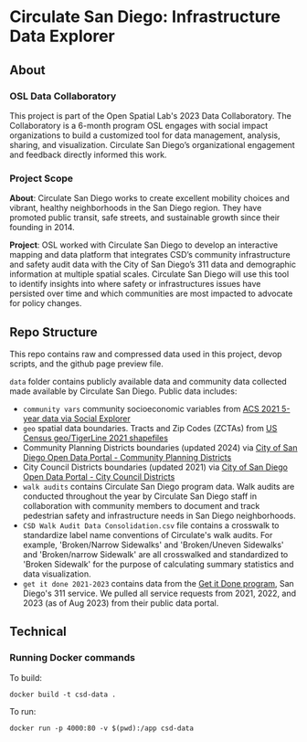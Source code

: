 # Circulate San Diego: Infrastructure Data Explorer

## About

### OSL Data Collaboratory
This project is part of the Open Spatial Lab's 2023 Data Collaboratory. The Collaboratory is a 6-month program OSL engages with social impact organizations to build a customized tool for data management, analysis, sharing, and visualization. Circulate San Diego’s organizational engagement and feedback directly informed this work. 

### Project Scope
**About**: Circulate San Diego works to create excellent mobility choices and vibrant, healthy neighborhoods in the San Diego region. They have promoted public transit, safe streets, and sustainable growth since their founding in 2014. 

**Project**: OSL worked with Circulate San Diego to develop an interactive mapping and data platform that integrates CSD’s community infrastructure and safety audit data with the City of San Diego’s 311 data and demographic information at multiple spatial scales. Circulate San Diego will use this tool to identify insights into where safety or infrastructures issues have persisted over time and which communities are most impacted to advocate for policy changes. 

## Repo Structure

This repo contains raw and compressed data used in this project, devop scripts, and the github page preview file. 

`data` folder contains publicly available data and community data collected made available by Circulate San Diego. 
Public data includes:
- `community vars` community socioeconomic variables from [ACS 2021 5-year data via Social Explorer](https://www.socialexplorer.com/tables/ACS2021_5yr)
- `geo` spatial data boundaries. Tracts and Zip Codes (ZCTAs) from [US Census geo/TigerLine 2021 shapefiles](https://www2.census.gov/geo/tiger/GENZ2021/shp/)
- Community Planning Districts boundaries (updated 2024) via [City of San Diego Open Data Portal - Community Planning Districts](https://data.sandiego.gov/datasets/community-planning-district-boundaries/)
- City Council Districts boundaries (updated 2021) via [City of San Diego Open Data Portal - City Council Districts](https://data.sandiego.gov/datasets/city-council-districts/)
- `walk audits` contains Circulate San Diego program data. Walk audits are conducted throughout the year by Circulate San Diego staff in collaboration with community members to document and track pedestrian safety and infrastructure needs in San Diego neighborhoods.
- `CSD Walk Audit Data Consolidation.csv` file contains a crosswalk to standardize label name conventions of Circulate's walk audits. For example, 'Broken/Narrow Sidewalks' and 'Broken/Uneven Sidewalks' and 'Broken/narrow Sidewalk' are all crosswalked and standardized to 'Broken Sidewalk' for the purpose of calculating summary statistics and data visualization. 
- `get it done 2021-2023` contains data from the [Get it Done program](https://www.sandiego.gov/get-it-done), San Diego's 311 service. We pulled all service requests from 2021, 2022, and 2023 (as of Aug 2023) from their public data portal. 

## Technical

### Running Docker commands

To build:
```
docker build -t csd-data .
```

To run:
```
docker run -p 4000:80 -v $(pwd):/app csd-data
```
